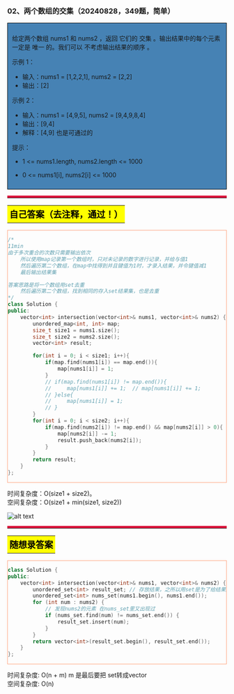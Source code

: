 ### 02、两个数组的交集（20240828，349题，简单）
<div style="border: 1px solid black; padding: 10px; background-color: SteelBlue;">

给定两个数组 nums1 和 nums2 ，返回 它们的 
交集
 。输出结果中的每个元素一定是 唯一 的。我们可以 不考虑输出结果的顺序 。

 

示例 1：

- 输入：nums1 = [1,2,2,1], nums2 = [2,2]
- 输出：[2]

示例 2：

- 输入：nums1 = [4,9,5], nums2 = [9,4,9,8,4]
- 输出：[9,4]
- 解释：[4,9] 也是可通过的
 

提示：

- 1 <= nums1.length, nums2.length <= 1000
- 0 <= nums1[i], nums2[i] <= 1000

  </p>
</div>

<hr style="border-top: 5px solid #DC143C;">
<table>
  <tr>
    <td bgcolor="Yellow" style="padding: 5px; border: 0px solid black;">
      <span style="font-weight: bold; font-size: 20px;color: black;">
      自己答案（去注释，通过！）
      </span>
    </td>
  </tr>
</table>
<div style="padding: 0px; border: 1.5px solid LightSalmon; margin-bottom: 10px;">

```C++ {.line-numbers}
/*
11min
由于多次重合的次数只需要输出依次
    所以使用map记录第一个数组时，只对未记录的数字进行记录，并给与值1
    然后遍历第二个数组，在map中找得到并且键值为1时，才录入结果，并令键值减1
    最后输出结果集

答案思路是将一个数组用set去重
    然后遍历第二个数组，找到相同的存入set结果集，也是去重
*/
class Solution {
public:
    vector<int> intersection(vector<int>& nums1, vector<int>& nums2) {
        unordered_map<int, int> map;
        size_t size1 = nums1.size();
        size_t size2 = nums2.size();
        vector<int> result;

        for(int i = 0; i < size1; i++){
            if(map.find(nums1[i]) == map.end()){
                map[nums1[i]] = 1; 
            }
            // if(map.find(nums1[i]) != map.end()){
            //     map[nums1[i]] += 1;  // map[nums1[i]] += 1;
            // }else{
            //     map[nums1[i]] = 1;
            // }
        }
        for(int i = 0; i < size2; i++){
            if(map.find(nums2[i]) != map.end() && map[nums2[i]] > 0){
                map[nums2[i]] -= 1;
                result.push_back(nums2[i]);
            }
        }
        return result;
    }
};
```

</div>

时间复杂度：O(size1 + size2)。  
空间复杂度：O(size1 + min(size1, size2))

![alt text](19d611786b2994b6c61d6cf0931de5c.png)

<hr style="border-top: 5px solid #DC143C;">

<table>
  <tr>
    <td bgcolor="Yellow" style="padding: 5px; border: 0px solid black;">
      <span style="font-weight: bold; font-size: 20px;color: black;">
      随想录答案
      </span>
    </td>
  </tr>
</table>

<div style="padding: 0px; border: 1.5px solid LightSalmon; margin-bottom: 10px">

```C++ {.line-numbers}
class Solution {
public:
    vector<int> intersection(vector<int>& nums1, vector<int>& nums2) {
        unordered_set<int> result_set; // 存放结果，之所以用set是为了给结果集去重
        unordered_set<int> nums_set(nums1.begin(), nums1.end());
        for (int num : nums2) {
            // 发现nums2的元素 在nums_set里又出现过
            if (nums_set.find(num) != nums_set.end()) {
                result_set.insert(num);
            }
        }
        return vector<int>(result_set.begin(), result_set.end());
    }
};
```
</div>

时间复杂度: O(n + m) m 是最后要把 set转成vector  
空间复杂度: O(n)